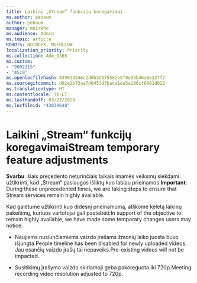 ```yaml
---
title: Laikini „Stream“ funkcijų koregavimai
ms.author: pebaum
author: pebaum
manager: mnirkhe
ms.audience: Admin
ms.topic: article
ROBOTS: NOINDEX, NOFOLLOW
localization_priority: Priority
ms.collection: Adm_O365
ms.custom:
- "9002315"
- "4510"
ms.openlocfilehash: 839814246c2d0b32575582e9f0e93b46a6e327f7
ms.sourcegitcommit: d02e2b73aa7d0453d7baca1ea5a186cf6081d022
ms.translationtype: HT
ms.contentlocale: lt-LT
ms.lasthandoff: 03/27/2020
ms.locfileid: "43030648"
---
```

# <a name="stream-temporary-feature-adjustments"></a><span data-ttu-id="f26d3-102">Laikini „Stream“ funkcijų koregavimai</span><span class="sxs-lookup"><span data-stu-id="f26d3-102">Stream temporary feature adjustments</span></span>

<span data-ttu-id="f26d3-103">**Svarbu**: šiais precedento neturinčiais laikais imamės veiksmų siekdami užtikrinti, kad „Stream“ paslaugos išliktų kuo labiau prieinamos.</span><span class="sxs-lookup"><span data-stu-id="f26d3-103">**Important**: During these unprecedented times, we are taking steps to ensure that Stream services remain highly available.</span></span>

<span data-ttu-id="f26d3-104">Kad galėtume užtikrinti kuo didesnį prieinamumą, atlikome keletą laikinų pakeitimų, kuriuos vartotojai gali pastebėti:</span><span class="sxs-lookup"><span data-stu-id="f26d3-104">In support of the objective to remain highly available, we have made some temporary changes users may notice:</span></span> 

- <span data-ttu-id="f26d3-105">Naujiems nusiunčiamiems vaizdo įrašams žmonių laiko juosta buvo išjungta.</span><span class="sxs-lookup"><span data-stu-id="f26d3-105">People timeline has been disabled for newly uploaded videos.</span></span> <span data-ttu-id="f26d3-106">Jau esančių vaizdo įrašų tai nepaveiks.</span><span class="sxs-lookup"><span data-stu-id="f26d3-106">Pre-existing videos will not be impacted.</span></span>

- <span data-ttu-id="f26d3-107">Susitikimų įrašymo vaizdo skiriamoji geba pakoreguota iki 720p.</span><span class="sxs-lookup"><span data-stu-id="f26d3-107">Meeting recording video resolution adjusted to 720p.</span></span>
